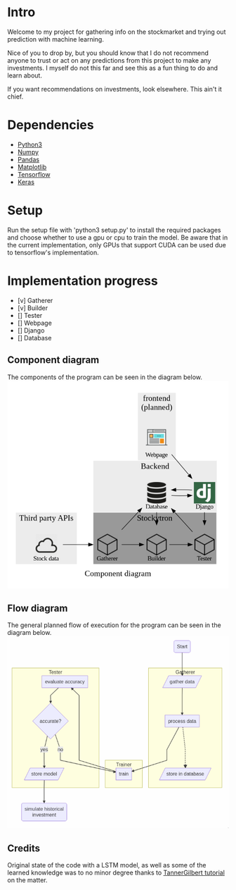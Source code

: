 # Intro
Welcome to my project for gathering info on the stockmarket and trying out
prediction with machine learning.

Nice of you to drop by, but you should know that I do not recommend anyone to
trust or act on any predictions from this project to make any investments. I myself do not
this far and see this as a fun thing to do and learn about.

If you want recommendations on investments, look elsewhere. This ain't it chief.

# Dependencies
- [Python3](https://www.python.org/)
- [Numpy](https://pypi.org/project/numpy/)
- [Pandas](https://pypi.org/project/pandas/)
- [Matplotlib](https://pypi.org/project/matplotlib/)
- [Tensorflow](https://pypi.org/project/tensorflow/)
- [Keras](https://pypi.org/project/Keras/)

# Setup
Run the setup file with 'python3 setup.py' to install the required packages and
choose whether to use a gpu or cpu to train the model.
Be aware that in the current implementation, only GPUs that support CUDA can be
used due to tensorflow's implementation.

# Implementation progress
- [v] Gatherer
- [v] Builder
- [] Tester
- [] Webpage
- [] Django
- [] Database

## Component diagram
The components of the program can be seen in the diagram below.
![Component diagram](diagrams/components.png)

## Flow diagram
The general planned flow of execution for the program can be seen in the diagram
below.
![Flow diagram](diagrams/flow.png)

## Credits
Original state of the code with a LSTM model, as well as some of the learned knowledge was to no minor
degree thanks to [TannerGilbert tutorial](https://github.com/TannerGilbert/Tutorials) on the matter.
